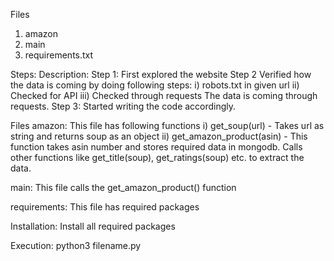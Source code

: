 Files
1) amazon
2) main
3) requirements.txt

Steps:
Description:
Step 1: First explored the website
Step 2 Verified how the data is coming by doing following steps:
i) robots.txt in given url
ii) Checked for API
iii) Checked through requests
The data is coming through requests. 
Step 3: Started writing the code accordingly.

Files
amazon: This file has following functions
i) get_soup(url) - Takes url as string and returns soup as an object
ii) get_amazon_product(asin) -  This function takes asin number and stores required data in mongodb. Calls other functions like get_title(soup), get_ratings(soup) etc. to extract the data.

main: This file calls the get_amazon_product() function

requirements: This file has required packages

Installation:
Install all required packages

Execution:
python3 filename.py

